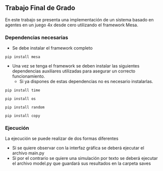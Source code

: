 ## Trabajo Final de Grado

En este trabajo se presenta una implementación de un sistema basado en agentes en un juego 4x desde cero utilizando el framework Mesa.

### Dependencias necesarias

- Se debe instalar el framework completo
```
pip install mesa
```
- Una vez se tenga el framework se deben instalar las siguientes dependencias auxiliares utilizadas para asegurar un correcto funcionamiento.
  * Si ya dispones de estas dependencias no es necesario instalarlas.
```
pip install time 
```
```
pip install os 
```
```
pip install random 
```
```
pip install copy 
```

### Ejecución
La ejecución se puede realizar de dos formas diferentes
- Si se quiere observar con la interfaz gráfica se deberá ejecutar el archivo main.py
- Si por el contrario se quiere una simulación por texto se deberá ejecutar el archivo model.py que guardará sus resultados en la carpeta saves 

